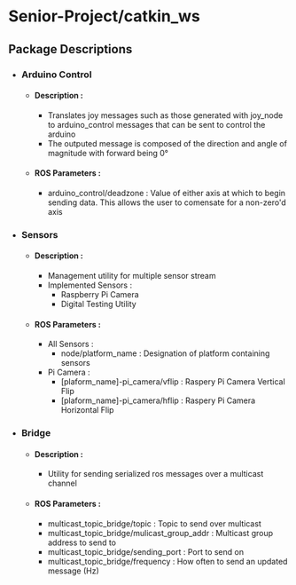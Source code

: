 # Senior-Project/catkin_ws

## Package Descriptions 

* ### Arduino Control
    * #### Description :
        * Translates joy messages such as those generated with joy_node to arduino_control messages that can be sent to control the arduino
        * The outputed message is composed of the direction and angle of magnitude with forward being 0&deg;
    * #### ROS Parameters :
        * arduino_control/deadzone : Value of either axis at which to begin sending data. This allows the user to comensate for a non-zero'd axis

* ### Sensors
    * #### Description :
        * Management utility for multiple sensor stream
        * Implemented Sensors :
            * Raspberry Pi Camera
            * Digital Testing Utility
    * #### ROS Parameters :
        * All Sensors :
            * node/platform_name : Designation of platform containing sensors
        * Pi Camera :
            * [plaform_name]-pi_camera/vflip : Raspery Pi Camera Vertical Flip
            * [plaform_name]-pi_camera/hflip : Raspery Pi Camera Horizontal Flip

* ### Bridge
    * #### Description :
        * Utility for sending serialized ros messages over a multicast channel
    * #### ROS Parameters :
        * multicast_topic_bridge/topic : Topic to send over multicast
        * multicast_topic_bridge/mulicast_group_addr : Multicast group address to send to
        * multicast_topic_bridge/sending_port : Port to send on
        * multicast_topic_bridge/frequency : How often to send an updated message (Hz)
